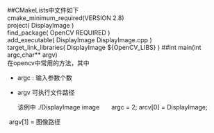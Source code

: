 
##CMakeLists中文件如下  
cmake_minimum_required(VERSION 2.8)  
project( DisplayImage )  
find_package( OpenCV REQUIRED )  
add_executable( DisplayImage DisplayImage.cpp )  
target_link_libraries( DisplayImage ${OpenCV_LIBS} )
##int main(int argc,char** argv)  
在opencv中常用的方法，其中   
* argc : 输入参数个数  
* argv 可执行文件路径  
  
  该例中 ./DisplayImage image  
  
   argc = 2;
   arcv[0] = DisplayImage;   
   
  argv[1] = 图像路径
